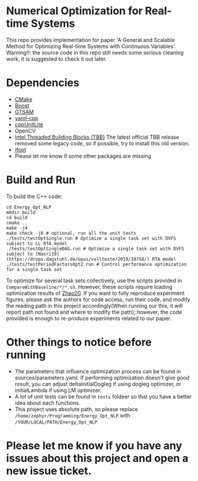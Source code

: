 # Numerical Optimization for Real-time Systems
This repo provides implementation for paper 'A General and Scalable Method for Optimizing
Real-time Systems with Continuous Variables'.
Warning!!: the source code in this repo still needs some serious cleaning work, it is suggested to check it out later.

# Dependencies
- [CMake](https://cmake.org/download/)
- [Boost](https://www.boost.org/users/download/)
- [GTSAM](https://github.com/borglab/gtsam)
- [yaml-cpp](https://github.com/jbeder/yaml-cpp)
- [cppUnitLite](https://github.com/anonymousUser666666/CppUnitLite)
- OpenCV
- [Intel Threaded Building Blocks (TBB)](https://github.com/wjakob/tbb) The latest official TBB release removed some legacy code, so if possible, try to install this old version.
- [ifopt](https://github.com/ethz-adrl/ifopt)
- Please let me know if some other packages are missing

# Build and Run
To build the C++ code:
```
cd Energy_Opt_NLP
mkdir build
cd build
cmake ..
make -j4
make check -j8 # optional, run all the unit tests
./tests/testOptSingle.run # Optimize a single task set with DVFS subject to LL RTA model
./tests/testOptSingleDAG.run # Optimize a single task set with DVFS subject to [Nasri19](https://drops.dagstuhl.de/opus/volltexte/2019/10758/) RTA model
./tests/testPeriodFactorsOpt2.run # Control performance optimization for a single task set
```

To optimize for several task sets collectively, use the scripts provided in `CompareWithBaseline/*/*.sh`. However, these scripts require loading optimization results of [Zhao20](https://ieeexplore.ieee.org/document/9355563). If you want to fully reproduce experiment figures, please ask the authors for code access, run their code, and modify the reading path in this project accordingly(When running our this, it will report path not found and where to modify the path); however, the code provided is enough to re-produce experiments related to our paper. 


# Other things to notice before running
- The parameters that influence optimization process can be found in sources/parameters.yaml. If performing optimization doesn't give good result, you can adjust deltaInitialDogleg if using dogleg optimizer, or initialLambda if using LM optimizer. 
- A lot of unit tests can be found in `tests` foldeer so that you have a better idea about each functions.
- This project uses absolute path, so please replace `/home/zephyr/Programming/Energy_Opt_NLP` with `/YOUR/LOCAL/PATH/Energy_Opt_NLP`

# Please let me know if you have any issues about this project and open a new issue ticket.